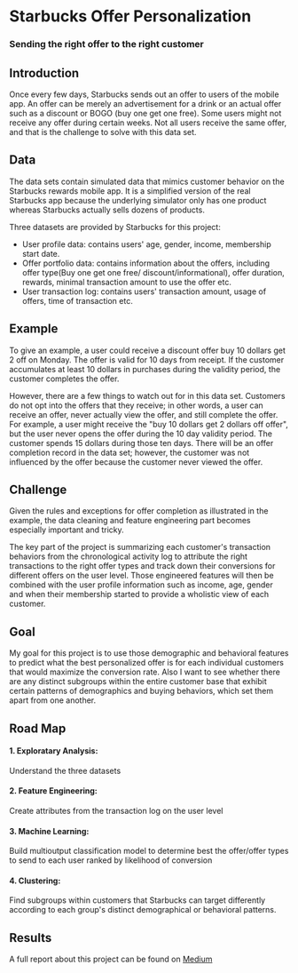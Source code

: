 # Starbucks Offer Personalization 
### Sending the right offer to the right customer

## Introduction
Once every few days, Starbucks sends out an offer to users of the mobile app. An offer can be merely an advertisement for a drink or an actual offer such as a discount or BOGO (buy one get one free). Some users might not receive any offer during certain weeks.
Not all users receive the same offer, and that is the challenge to solve with this data set.

## Data 
The data sets contain simulated data that mimics customer behavior on the Starbucks rewards mobile app. It is a simplified version of the real Starbucks app because the underlying simulator only has one product whereas Starbucks actually sells dozens of products.

Three datasets are provided by Starbucks for this project:
* User profile data: contains users' age, gender, income, membership start date.
* Offer portfolio data: contains information about the offers, including offer type(Buy one get one free/ discount/informational), offer duration, rewards, minimal transaction amount to use the offer etc.
* User transaction log: contains users' transaction amount, usage of offers, time of transaction etc.

## Example
To give an example, a user could receive a discount offer buy 10 dollars get 2 off on Monday. The offer is valid for 10 days from receipt. If the customer accumulates at least 10 dollars in purchases during the validity period, the customer completes the offer.

However, there are a few things to watch out for in this data set. Customers do not opt into the offers that they receive; in other words, a user can receive an offer, never actually view the offer, and still complete the offer. For example, a user might receive the "buy 10 dollars get 2 dollars off offer", but the user never opens the offer during the 10 day validity period. The customer spends 15 dollars during those ten days. There will be an offer completion record in the data set; however, the customer was not influenced by the offer because the customer never viewed the offer.

## Challenge
Given the rules and exceptions for offer completion as illustrated in the example, the data cleaning and feature engineering part becomes especially important and tricky.

The key part of the project is summarizing each customer's transaction behaviors from the chronological activity log to attribute the right transactions to the right offer types and track down their conversions for different offers on the user level. Those engineered features will then be combined with the user profile information such as income, age, gender and when their membership started to provide a wholistic view of each customer.

## Goal 
My goal for this project is to use those demographic and behavioral features to predict what the best personalized offer is for each individual customers that would maximize the conversion rate. Also I want to see whether there are any distinct subgroups within the entire customer base that exhibit certain patterns of demographics and buying behaviors, which set them apart from one another.

## Road Map
#### 1. Exploratary Analysis:
Understand the three datasets

#### 2. Feature Engineering:
Create attributes from the transaction log on the user level

#### 3. Machine Learning:
Build multioutput classification model to determine best the offer/offer types to send to each user ranked by likelihood of conversion

#### 4. Clustering:
Find subgroups within customers that Starbucks can target differently according to each group's distinct demographical or behavioral patterns.

## Results
A full report about this project can be found on [Medium](https://towardsdatascience.com/starbucks-offer-personalization-sending-the-right-offer-to-the-right-customer-14d4fbc20575?source=friends_link&sk=e6647713595bc29d2a25b387f48cec3d)
